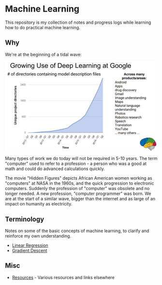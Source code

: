 # Machine Learning

This repository is my collection of notes and progress logs while learning how to do practical machine learning.

## Why

We're at the beginning of a tidal wave:

<a href="http://matroid.com/scaledml/slides/jeff.pdf" target="_blank"><img src="https://github.com/sbecker/machine-learning/blob/master/images/growing-use-of-deep-learning-at-google.png?raw=true" alt="Growing Use of Deep Learning at Google" width="500" /></a>

Many types of work we do today will not be required in 5-10 years. The term "computer" used to refer to a profession - a person who was a good at math and could do advanced calculations quickly.

The movie "Hidden Figures" depicts African American women working as "computers" at NASA in the 1960s, and the quick progression to electronic computers. Suddenly the profession of "computer" was obsolete and no longer needed. A new profession, "computer programmer" was born. We are at the start of a similar wave, bigger than the internet and as large of an impact on humanity as electricity.

## Terminology

Notes on some of the basic concepts of machine learning, to clarify and reinforce my own understanding.

- [Linear Regression](https://github.com/sbecker/machine-learning/blob/master/linear-regression.md)
- [Gradient Descent](https://github.com/sbecker/machine-learning/blob/master/gradient-descent.md)

## Misc

- [Resources](https://github.com/sbecker/machine-learning/blob/master/resources.md) - Various resources and links elsewhere

